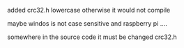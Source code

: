 added crc32.h lowercase otherwise it would not compile

maybe windos is not case  sensitive and raspberry pi ....

somewhere in the source code it must be changed crc32.h

